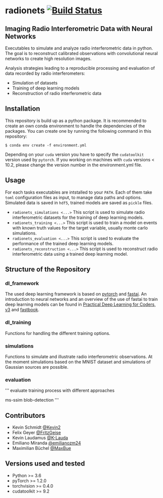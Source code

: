 # radionets [![Build Status](https://travis-ci.com/Kevin2/radionets.svg?branch=master)](https://travis-ci.org/kevin2/radionets)

## Imaging Radio Interferometric Data with Neural Networks

Executables to simulate and analyze radio interferometric data in python. The goal is to reconstruct calibrated observations with convolutional neural networks to create high resolution images. 

Analysis strategies leading to a reproducible processing and evaluation of data recorded by radio interferometers:
* Simulation of datasets
* Training of deep learning models
* Reconstruction of radio interferometric data

## Installation

This repository is build up as a python package. It is recommended to create an own conda environment to handle the dependencies of the packages. You can create one by running the following command in this repository:
```
$ conda env create -f environment.yml
```
Depending on your `cuda` version you have to specify the `cudatoolkit` version used by `pytorch`. If you working on machines with `cuda` versions < 10.2, please
change the version number in the environment.yml file.

## Usage

For each tasks executables are intstalled to your `PATH`. Each of them take `toml` configuration files as input, to manage data paths and options.
Simulated data is saved in `hdf5`, trained models are saved as `pickle` files.

* `radionets_simulations <...>`
  This script is used to simulate radio interferometric datasets for the training of deep learning models.
* `radionets_training <...>`
  This script is used to train a model on events with known truth
  values for the target variable, usually monte carlo simulations.
* `radionets_evaluation <...>`
  This script is used to evaluate the performance of the trained deep learning models.
* `radionets_reconstruction <...>`
  This script is used to reconstruct radio interferometric data using a trained deep learning model.


## Structure of the Repository

### dl_framework

The used deep learning framework is based on [pytorch](https://pytorch.org/) and [fastai](https://www.fast.ai/).
An introduction to neural networks and an overview of the use of fastai to train deep learning models can be found in [Practical Deep Learning for Coders, v3](https://course.fast.ai/index.html) and [fastbook](https://github.com/fastai/fastbook).

### dl_training

Functions for handling the different training options.

### simulations

Functions to simulate and illustrate radio interferometric observations. At the moment simulations based on the MNIST dataset and 
simulations of Gaussian sources are possible.

### evaluation

'''
evaluate training process with different approaches

ms-ssim
blob-detection
'''

## Contributors

* Kevin Schmidt [@Kevin2](https://github.com/Kevin2)
* Felix Geyer [@FritzGeise](https://github.com/FritzGeise)
* Kevin Laudamus [@K-Lauda](https://github.com/K-Lauda)
* Emiliano Miranda [@emilianozm24](https://github.com/emilianozm24)
* Maximilian Büchel [@MaxBue](https://github.com/MaxBue)

## Versions used and tested

* Python >= 3.6
* pyTorch >= 1.2.0
* torchvision >= 0.4.0
* cudatoolkit >= 9.2
